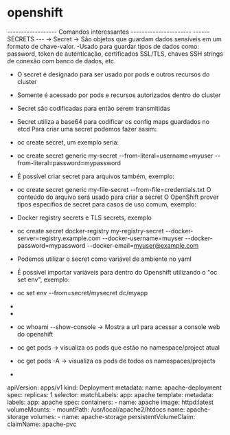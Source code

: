 # openshift
  ------------------  Comandos interessantes ----------------------
------ SECRETS ---
-> Secret -> São objetos que guardam dados sensíveis em um formato de chave-valor.
 -Usado para guardar tipos de dados como: password, token de autenticação, certificados SSL/TLS, chaves SSH
strings de conexão com banco de dados, etc.
 - O secret é designado para ser usado por pods e outros recursos do cluster
 - Somente é acessado por pods e recursos autorizados dentro do cluster
 - Secret são codificadas para então serem transmitidas 
 - Secret utiliza a base64 para codificar os config maps guardados no etcd
Para criar uma secret podemos fazer assim:
 - oc create secret, um exemplo seria:
 - oc create secret generic my-secret --from-literal=username=myuser --from-literal=password=mypassword
 - É possível criar secret para arquivos também, exemplo:
 - oc create secret generic my-file-secret --from-file=credentials.txt
O conteúdo do arquivo será usado para criar a secret
O OpenShift prover tipos específios de secret para casos de uso comum, exemplo:
  - Docker registry secrets e TLS secrets, exemplo
  - oc create secret docker-registry my-registry-secret --docker-server=registry.example.com --docker-username=muyser --docker-password=mypassword --docker-email=myuser@example.com
  - Podemos utilizar o secret como variável de ambiente no yaml
  - É possível importar variáveis para dentro do Openshift utilizando o "oc set env", exemplo:
  - oc set env --from=secret/mysecret dc/myapp
  - 
 - 

  
- oc whoami --show-console -> Mostra a url para acessar a console web do openshift
- oc get pods -> visualiza os pods que estão no namespace/project atual
- oc get pods -A -> visualiza os pods de todos os namespaces/projects
-  










   apiVersion: apps/v1
   kind: Deployment
   metadata:
     name: apache-deployment
   spec:
     replicas: 1
     selector:
       matchLabels:
         app: apache
     template:
       metadata:
         labels:
           app: apache
       spec:
         containers:
         - name: apache
           image: httpd:latest
           volumeMounts:
           - mountPath: /usr/local/apache2/htdocs
             name: apache-storage
         volumes:
         - name: apache-storage
           persistentVolumeClaim:
             claimName: apache-pvc

